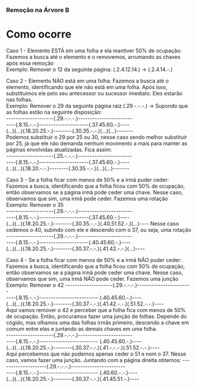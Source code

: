 ### Remoção na Árvore B   

# Como ocorre  

Caso 1 - Elemento ESTÁ em uma folha e ela mantiver 50% de ocupação: Fazemos a busca até o elemento e o removemos, arrumando as chaves após essa remoção  
Exemplo: Remover o 12 da seguinte página: (.2.4.12.14.)  -> (.2.4.14.-.)  

Caso 2 - Elemento NÃO está em uma folha: Fazemos a busca até o elemento, identificando que ele não está em uma folha. Após isso, substituímos ele 
pelo seu antecessor ou sucessor imediato. Eles estarão nas folhas.  
Exemplo: Remover o 29 da seguinte página raiz (.29.-.-.-.) -> Supondo que as folhas estão na seguinte disposição:  
--------------------(.29.-.-.-.)-----------------------  
----(.8.15.-.-.)---------------------(.37.45.60.-.)----  
(...)(...)(.18.20.25.-.)--------(.30.35.-.-.)(...)(...)-------  
Podemos substituir o 29 por 25 ou 30, nesse caso sendo melhor substituir por 25, já que ele não demanda nenhum movimento a mais para manter as 
páginas envolvidas atualizadas. Fica assim:  
--------------------(.25.-.-.-.)-----------------------  
----(.8.15.-.-.)---------------------(.37.45.60.-.)----  
(...)(...)(.18.20.-.-.)--------(.30.35.-.-.)(...)(...)-------  

Caso 3 - Se a folha ficar com menos de 50% e a irmã puder ceder: Fazemos a busca, identificando que a folha ficou com 50% de ocupação, então observamos se a página irmã pode 
ceder uma chave. Nesse caso, observamos que sim, uma irmã pode ceder. Fazemos uma rotação  
Exemplo: Remover o 35  
--------------------(.29.-.-.-.)-----------------------  
----(.8.15.-.-.)---------------------(.37.45.60.-.)----  
(...)(...)(.18.20.25.-.)--------(.30.35.-.-.)(.40.51.52.-.)(...)----
Nesse caso cedemos o 40, subindo com ele e descendo com o 37, ou seja, uma rotação  
--------------------(.29.-.-.-.)-----------------------  
----(.8.15.-.-.)---------------------(.40.45.60.-.)----  
(...)(...)(.18.20.25.-.)--------(.30.37.-.-.)(.41.42.-.-.)(...)----  

Caso 4 - Se a folha ficar com menos de 50% e a irmã NÃO puder ceder: Fazemos a busca, identificando que a folha ficou com 50% de ocupação, então observamos se a página irmã pode 
ceder uma chave. Nesse caso, observamos que sim, uma irmã NÃO pode ceder. Fazemos uma junção  
Exemplo: Remover o 42
--------------------(.29.-.-.-.)-----------------------  
----(.8.15.-.-.)------------------------- (.40.45.60.-.)----  
(...)(...)(.18.20.25.-.)--------(.30.37.-.-.)(.41.42.-.-.)(.51.52.-.-.)----  
Aqui vamos remover o 42 e perceber que a folha fica com menos de 50% de ocupação. Então, procuramos fazer uma junção de folhas. Depende do cógido, mas olhamos uma das folhas irmãs 
primeiro, descendo a chave em comum entre elas e juntando as demais chaves em uma folha.  
--------------------(.29.-.-.-.)-----------------------  
----(.8.15.-.-.)------------------------- (.40.45.60.-.)----  
(...)(...)(.18.20.25.-.)--------(.30.37.-.-.)(.41.-.-.-.)(.51.52.-.-.)----  
Aqui percebemos que não podemos apenas ceder o 51 e nem o 37. Nesse caso, vamos fazer uma junção. Juntando com a página direita obtemos:
--------------------(.29.-.-.-.)-----------------------  
----(.8.15.-.-.)------------------------- (.40.60.-.-.)----  
(...)(...)(.18.20.25.-.)--------(.30.37.-.-.)(.41.45.51.-.)----  